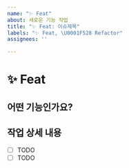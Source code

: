 ```yaml
---
name: "✨ Feat"
about: 새로운 기능 작업
title: "✨ Feat: 이슈제목"
labels: "✨ Feat, \U0001F528 Refactor"
assignees: ''

---
```


# ✨ Feat

## 어떤 기능인가요?

## 작업 상세 내용

- [ ] TODO
- [ ] TODO
